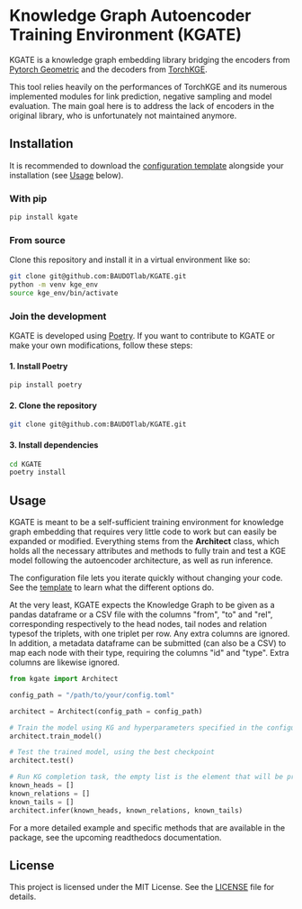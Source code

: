 # Knowledge Graph Autoencoder Training Environment (KGATE)

KGATE is a knowledge graph embedding library bridging the encoders from [Pytorch Geometric](https://github.com/pyg-team/pytorch_geometric) and the decoders from [TorchKGE](https://github.com/torchkge-team/torchkge).

This tool relies heavily on the performances of TorchKGE and its numerous implemented modules for link prediction, negative sampling and model evaluation. The main goal here is to address the lack of encoders in the original library, who is unfortunately not maintained anymore.

## Installation

It is recommended to download the [configuration template](src/kgate/config_template.toml) alongside your installation (see [Usage](#usage) below).

### With pip

```bash
pip install kgate
```

### From source

Clone this repository and install it in a virtual environment like so:

```bash
git clone git@github.com:BAUDOTlab/KGATE.git
python -m venv kge_env
source kge_env/bin/activate
```

### Join the development

KGATE is developed using [Poetry](https://python-poetry.org/). If you want to contribute to KGATE or make your own modifications, follow these steps:

#### 1. Install Poetry

```bash
pip install poetry
```

#### 2. Clone the repository

```bash
git clone git@github.com:BAUDOTlab/KGATE.git
```

#### 3. Install dependencies

```bash
cd KGATE
poetry install
```

## Usage

KGATE is meant to be a self-sufficient training environment for knowledge graph embedding that requires very little code to work but can easily be expanded or modified. Everything stems from the **Architect** class, which holds all the necessary attributes and methods to fully train and test a KGE model following the autoencoder architecture, as well as run inference.

The configuration file lets you iterate quickly without changing your code. See the [template](src/kgate/config_template.toml) to learn what the different options do.

At the very least, KGATE expects the Knowledge Graph to be given as a pandas dataframe or a CSV file with the columns "from", "to" and "rel", corresponding respectively to the head nodes, tail nodes and relation typesof the triplets, with one triplet per row. Any extra columns are ignored. In addition, a metadata dataframe can be submitted (can also be a CSV) to map each node with their type, requiring the columns "id" and "type". Extra columns are likewise ignored. 

```python
from kgate import Architect

config_path = "/path/to/your/config.toml"

architect = Architect(config_path = config_path)

# Train the model using KG and hyperparameters specified in the configuration
architect.train_model()

# Test the trained model, using the best checkpoint
architect.test()

# Run KG completion task, the empty list is the element that will be predicted
known_heads = []
known_relations = []
known_tails = []
architect.infer(known_heads, known_relations, known_tails)
```

For a more detailed example and specific methods that are available in the package, see the upcoming readthedocs documentation.

## License

This project is licensed under the MIT License. See the [LICENSE](#license) file for details.